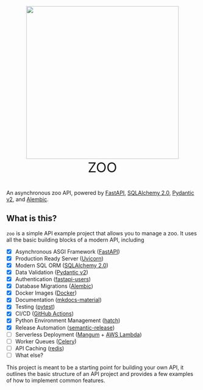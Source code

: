 <div style="text-align: center;">
  <p style="margin-bottom: 0;" align="center">
    <img src="https://i.imgur.com/Gdbh2Dj.png" width="400">
  </p>
  <p style="font-size: 36px; margin-top: 0;" align="center">
    ZOO
  </p>
</div>

An asynchronous zoo API, powered by [FastAPI](https://fastapi.tiangolo.com/),
[SQLAlchemy 2.0](https://www.sqlalchemy.org/), [Pydantic v2](https://docs.pydantic.dev/latest/),
and [Alembic](https://alembic.sqlalchemy.org/en/latest/).

## What is this?

`zoo` is a simple API example project that allows you to manage a zoo.
It uses all the basic building blocks of a modern API, including

- [x] Asynchronous ASGI Framework ([FastAPI](https://fastapi.tiangolo.com/))
- [x] Production Ready Server ([Uvicorn](https://www.uvicorn.org/))
- [x] Modern SQL ORM ([SQLAlchemy 2.0](https://www.sqlalchemy.org/))
- [x] Data Validation ([Pydantic v2](https://docs.pydantic.dev/latest/))
- [x] Authentication ([fastapi-users](https://frankie567.github.io/fastapi-users/))
- [x] Database Migrations ([Alembic](https://alembic.sqlalchemy.org/en/latest/))
- [x] Docker Images ([Docker](https://www.docker.com/))
- [x] Documentation ([mkdocs-material](https://squidfunk.github.io/mkdocs-material/))
- [x] Testing ([pytest](https://docs.pytest.org/))
- [x] CI/CD ([GitHub Actions](https://github.com/features/actions))
- [x] Python Environment Management ([hatch](https://github.com/pypa/hatch))
- [x] Release Automation ([semantic-release](https://github.com/semantic-release/semantic-release))
- [ ] Serverless Deployment ([Mangum](https://magnum-ci.com/) + [AWS Lambda](https://aws.amazon.com/lambda/))
- [ ] Worker Queues ([Celery](https://docs.celeryproject.org/en/stable/))
- [ ] API Caching ([redis](https://redis.io/))
- [ ] What else?

This project is meant to be a starting point for building your own API,
it outlines the basic structure of an API project and provides a few
examples of how to implement common features.
